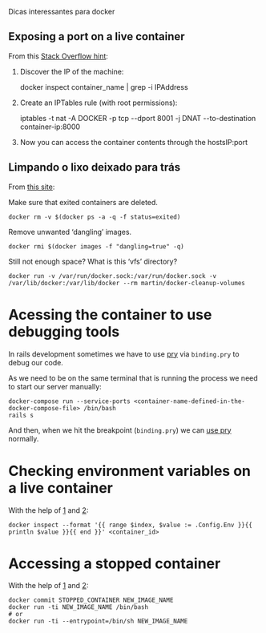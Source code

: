 Dicas interessantes para docker

## Exposing a port on a live container

From this [Stack Overflow hint](http://stackoverflow.com/questions/19897743/exposing-a-port-on-a-live-docker-container):

1. Discover the IP of the machine:

    docker inspect container_name | grep -i IPAddress

2. Create an IPTables rule (with root permissions):

    iptables -t nat -A  DOCKER -p tcp --dport 8001 -j DNAT --to-destination container-ip:8000

3. Now you can access the container contents through the hostsIP:port

## Limpando o lixo deixado para trás

From [this site](http://java.dzone.com/articles/docker-%E2%80%93-clean-after-yourself?utm_source=feedburner&utm_medium=feed&utm_campaign=Feed%3A+javalobby%2Ffrontpage+%28Javalobby+%2F+Java+Zone%29):

Make sure that exited containers are deleted.

~~~
docker rm -v $(docker ps -a -q -f status=exited)
~~~

Remove unwanted ‘dangling’ images.

~~~
docker rmi $(docker images -f "dangling=true" -q)
~~~

Still not enough space? What is this ‘vfs’ directory?

~~~
docker run -v /var/run/docker.sock:/var/run/docker.sock -v /var/lib/docker:/var/lib/docker --rm martin/docker-cleanup-volumes
~~~

# Acessing the container to use debugging tools

In rails development sometimes we have to use [pry](https://github.com/pry/pry) via `binding.pry` to debug our code.

As we need to be on the same terminal that is running the process we need to start our server manually:

    docker-compose run --service-ports <container-name-defined-in-the-docker-compose-file> /bin/bash
    rails s

And then, when we hit the breakpoint (`binding.pry`) we can [use pry](https://github.com/pry/pry/wiki) normally.

# Checking environment variables on a live container

With the help of [1](http://stackoverflow.com/questions/34051747/get-environment-variable-from-docker-container) and [2](http://stackoverflow.com/questions/30342796/how-to-get-env-variable-when-doing-docker-inspect):

```
docker inspect --format '{{ range $index, $value := .Config.Env }}{{ println $value }}{{ end }}' <container_id>
```

# Accessing a stopped container

With the help of [1](https://github.com/docker/docker/issues/18078) and [2](https://github.com/jpetazzo/nsenter/issues/27):

```
docker commit STOPPED_CONTAINER NEW_IMAGE_NAME
docker run -ti NEW_IMAGE_NAME /bin/bash
# or
docker run -ti --entrypoint=/bin/sh NEW_IMAGE_NAME
```
